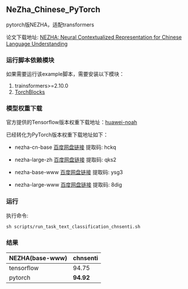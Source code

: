 ## NeZha_Chinese_PyTorch

pytorch版NEZHA，适配transformers

论文下载地址: [NEZHA: Neural Contextualized Representation for Chinese Language Understanding](https://arxiv.org/abs/1909.00204)

### 运行脚本依赖模块

如果需要运行该example脚本，需要安装以下模块：

1. trainsformers>=2.10.0
2. [TorchBlocks](https://github.com/lonePatient/TorchBlocks)

### 模型权重下载

官方提供的Tensorflow版本权重下载地址：[huawei-noah](https://github.com/huawei-noah/Pretrained-Language-Model/tree/master/NEZHA-TensorFlow)

已经转化为PyTorch版本权重下载地址如下：

* nezha-cn-base [百度网盘链接](https://pan.baidu.com/s/1sPC-FZJ20RtTEw9UX_4sDw) 提取码: hckq 

* nezha-large-zh [百度网盘链接](https://pan.baidu.com/s/1ASg6xJeaO6dfxdeq0ozZ5w) 提取码: qks2

* nezha-base-www [百度网盘链接](https://pan.baidu.com/s/1itZ_wdU6JdpXx2saK_zQhw) 提取码: ysg3

* nezha-large-www [百度网盘链接](https://pan.baidu.com/s/1_QdimUFM9dD3q4JtAlAU3g) 提取码: 8dig

### 运行

执行命令:
```shell
sh scripts/run_task_text_classification_chnsenti.sh
```
### 结果

| NEZHA(base-www) | chnsenti  |
| --------------- | --------- |
| tensorflow      | 94.75     |
| pytorch         | **94.92** |


